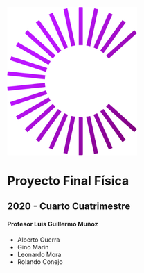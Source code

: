 <div style="width: 300px">
  <img src="logo_cenfo.svg">
</div>
<h1>Proyecto Final Física</h1>
<h2>2020 - Cuarto Cuatrimestre</h2>
<h4>Profesor Luis Guillermo Muñoz</h4>

<ul>
  <li>Alberto Guerra</li>
  <li>Gino Marín</li>
  <li>Leonardo Mora</li>
  <li>Rolando Conejo</li>
</ul>
